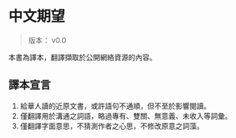中文期望
=======


> 版本： v0.0

本書為譯本，翻譯擷取於公開網絡資源的內容。



## 譯本宣言


1. 給華人讀的近原文書，或許語句不通順，但不至於影響閱讀。
2. 僅翻譯用於溝通之詞語，略過專有、雙關、無意義、未收入等詞彙。
3. 僅翻譯字面意思，不猜測作者之心思，不修改原意之詞藻。

